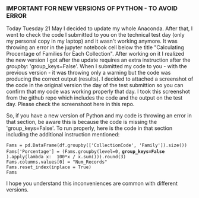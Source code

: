 ### IMPORTANT FOR NEW VERSIONS OF PYTHON - TO AVOID ERROR

Today Tuesday 21 May I decided to update my whole Anaconda. After that, I went to check the code I submitted to you on the technical test day (only my personal copy in my laptop) 
and it wasn't working anymore. It was throwing an error in the jupyter notebook cell below the title "Calculating Procentage of Families for Each Collection". After working on it 
I realized the new version I got after the update requires an extra instruction after the *groupby*: 'group_keys=False'. When I submitted my code to you - with the previous 
version - it was throwing only a warning but the code was producing the correct output (results). I decided to attached a screenshot of the code in the original version the day of 
the test submittion so you can confirm that my code was working properly that day. I took this screenshot from the github repo which includes the code and the output on the test day. 
Please check the screenshoot here in this repo.

So, if you have a new version of Python and my code is throwing an error in that section, be aware this is because the code is missing the 'group_keys=False'. To run properly, here is 
the code in that section including the additional instruction mentioned:


`Fams = pd.DataFrame(df.groupby(['CollectionCode', 'Family']).size())`\
`Fams['Porcentage'] = (Fams.groupby(level=0,` **`group_keys=False`** `).apply(lambda x:  100*x / x.sum())).round(3)`\
`Fams.columns.values[0] = "Num_Records" `\
`Fams.reset_index(inplace = True)`\
`Fams`


I hope you understand this inconveniences are common with different versions.
